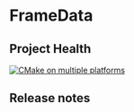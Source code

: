 # FrameData

## Project Health

[![CMake on multiple platforms](https://github.com/paulbaudy/cpp-FrameData/actions/workflows/cmake-multi-platform.yml/badge.svg)](https://github.com/paulbaudy/cpp-FrameData/actions/workflows/cmake-multi-platform.yml)

## Release notes
